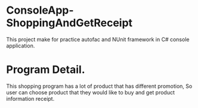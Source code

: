 # ConsoleApp-ShoppingAndGetReceipt
This project make for practice autofac and NUnit framework in C# console application.

# Program Detail. 
This shopping program has a lot of product that has different promotion, 
So user can choose product that they would like to buy and get product information receipt.

